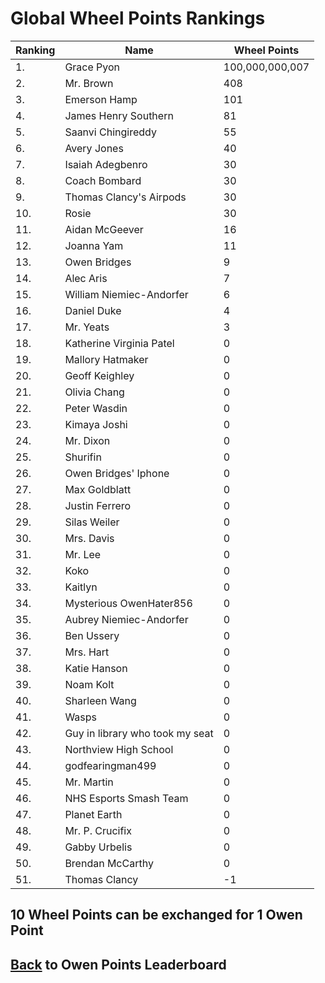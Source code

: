 # Global Wheel Points Rankings

|Ranking|Name|Wheel Points|
| ----------- | ----------- | ----------- |
|1.|Grace Pyon|100,000,000,007|
|2.|Mr. Brown|408|
|3.|Emerson Hamp|101|
|4.|James Henry Southern|81|
|5.|Saanvi Chingireddy|55|
|6.|Avery Jones|40|
|7.|Isaiah Adegbenro|30|
|8.|Coach Bombard|30|
|9.|Thomas Clancy's Airpods|30|
|10.|Rosie|30|
|11.|Aidan McGeever|16|
|12.|Joanna Yam|11|
|13.|Owen Bridges|9|
|14.|Alec Aris|7|
|15.|William Niemiec-Andorfer|6|
|16.|Daniel Duke|4|
|17.|Mr. Yeats|3|
|18.|Katherine Virginia Patel|0|
|19.|Mallory Hatmaker|0|
|20.|Geoff Keighley|0|
|21.|Olivia Chang|0|
|22.|Peter Wasdin|0|
|23.|Kimaya Joshi|0|
|24.|Mr. Dixon|0|
|25.|Shurifin|0|
|26.|Owen Bridges' Iphone|0|
|27.|Max Goldblatt|0|
|28.|Justin Ferrero|0|
|29.|Silas Weiler|0|
|30.|Mrs. Davis|0|
|31.|Mr. Lee|0|
|32.|Koko|0|
|33.|Kaitlyn|0|
|34.|Mysterious OwenHater856|0|
|35.|Aubrey Niemiec-Andorfer|0|
|36.|Ben Ussery|0|
|37.|Mrs. Hart|0|
|38.|Katie Hanson|0|
|39.|Noam Kolt|0|
|40.|Sharleen Wang|0|
|41.|Wasps|0|
|42.|Guy in library who took my seat|0|
|43.|Northview High School|0|
|44.|godfearingman499|0|
|45.|Mr. Martin|0|
|46.|NHS Esports Smash Team|0|
|47.|Planet Earth|0|
|48.|Mr. P. Crucifix|0|
|49.|Gabby Urbelis|0|
|50.|Brendan McCarthy|0|
|51.|Thomas Clancy|-1|

## 10 Wheel Points can be exchanged for 1 Owen Point

## [Back](../) to Owen Points Leaderboard